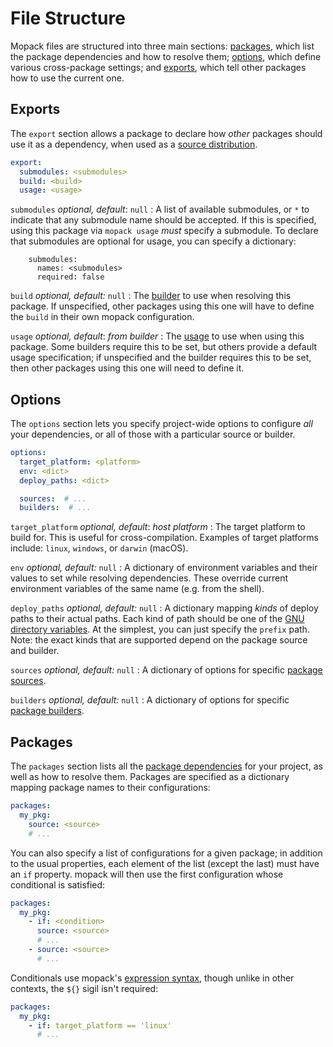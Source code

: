 # File Structure

Mopack files are structured into three main sections: [packages](#packages),
which list the package dependencies and how to resolve them;
[options](#options), which define various cross-package settings; and
[exports](#exports), which tell other packages how to use the current one.

## Exports

The `export` section allows a package to declare how *other* packages should use
it as a dependency, when used as a [source
distribution](packages.md#source-distributions).

```yaml
export:
  submodules: <submodules>
  build: <build>
  usage: <usage>
```

`submodules` <span class="subtitle">*optional, default*: `null`</span>
: A list of available submodules, or `*` to indicate that any submodule name
  should be accepted. If this is specified, using this package via `mopack
  usage` *must* specify a submodule. To declare that submodules are optional for
  usage, you can specify a dictionary:

        submodules:
          names: <submodules>
          required: false

`build` <span class="subtitle">*optional, default:* `null`</span>
: The [builder](builders.md) to use when resolving this package. If unspecified,
  other packages using this one will have to define the `build` in their own
  mopack configuration.

`usage` <span class="subtitle">*optional, default*: *from builder*</span>
: The [usage](usage.md) to use when using this package. Some builders require
  this to be set, but others provide a default usage specification; if
  unspecified and the builder requires this to be set, then other packages using
  this one will need to define it.

## Options

The `options` section lets you specify project-wide options to configure *all*
your dependencies, or all of those with a particular source or builder.

```yaml
options:
  target_platform: <platform>
  env: <dict>
  deploy_paths: <dict>

  sources:  # ...
  builders:  # ...
```

`target_platform` <span class="subtitle">*optional, default*: *host platform*</span>
: The target platform to build for. This is useful for cross-compilation.
  Examples of target platforms include: `linux`, `windows`, or `darwin` (macOS).

`env` <span class="subtitle">*optional, default:* `null`</span>
: A dictionary of environment variables and their values to set while resolving
  dependencies. These override current environment variables of the same name
  (e.g. from the shell).

`deploy_paths` <span class="subtitle">*optional, default:* `null`</span>
: A dictionary mapping *kinds* of deploy paths to their actual paths. Each kind
  of path should be one of the [GNU directory variables][gnu-directory-vars]. At
  the simplest, you can just specify the `prefix` path. Note: the exact kinds
  that are supported depend on the package source and builder.

`sources` <span class="subtitle">*optional, default:* `null`</span>
: A dictionary of options for specific [package sources](packages.md).

`builders` <span class="subtitle">*optional, default:* `null`</span>
: A dictionary of options for specific [package builders](builders.md).

## Packages

The `packages` section lists all the [package dependencies](packages.md) for
your project, as well as how to resolve them. Packages are specified as a
dictionary mapping package names to their configurations:

```yaml
packages:
  my_pkg:
    source: <source>
    # ...
```

You can also specify a list of configurations for a given package; in addition
to the usual properties, each element of the list (except the last) must have an
`if` property. mopack will then use the first configuration whose conditional is
satisfied:

```yaml
packages:
  my_pkg:
    - if: <condition>
      source: <source>
      # ...
    - source: <source>
      # ...
```

Conditionals use mopack's [expression syntax](expressions.md), though unlike in
other contexts, the `${}` sigil isn't required:

```yaml
packages:
  my_pkg:
    - if: target_platform == 'linux'
      # ...
```

[gnu-directory-vars]: https://www.gnu.org/prep/standards/html_node/Directory-Variables.html
